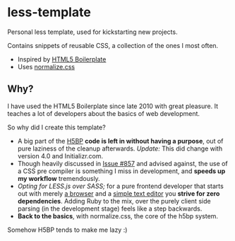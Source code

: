 less-template
=============

Personal less template, used for kickstarting new projects.

Contains snippets of reusable CSS, a collection of the ones I most often.

* Inspired by [HTML5 Boilerplate](http://github.com/h5bp/html5-boilerplate)
* Uses [normalize.css](http://github.com/necolas/normalize.css)

## Why?

I have used the HTML5 Boilerplate since late 2010 with great pleasure. It teaches a lot of developers about the basics of web development.

So why did I create this template?
 
* A big part of the [H5BP](https://github.com/h5bp/html5-boilerplate/) **code is left in without having a purpose**, out of pure laziness of the cleanup afterwards. *Update:* This did change with version 4.0 and Initializr.com.
* Though heavily discussed in [Issue #857](https://github.com/h5bp/html5-boilerplate/issues/857) and advised against, the use of a CSS pre compiler is something I miss in development, and **speeds up my workflow** tremendously.
* _Opting for LESS.js over SASS;_ for a pure frontend developer that starts out with merely [a browser](http://google.com/chrome) and a [simple text editor](http://www.sublimetext.com) you **strive for zero dependencies**. Adding Ruby to the mix, over the purely client side parsing (in the development stage) feels like a step backwards.
* **Back to the basics**, with normalize.css, the core of the h5bp system. 

Somehow H5BP tends to make me lazy :)


